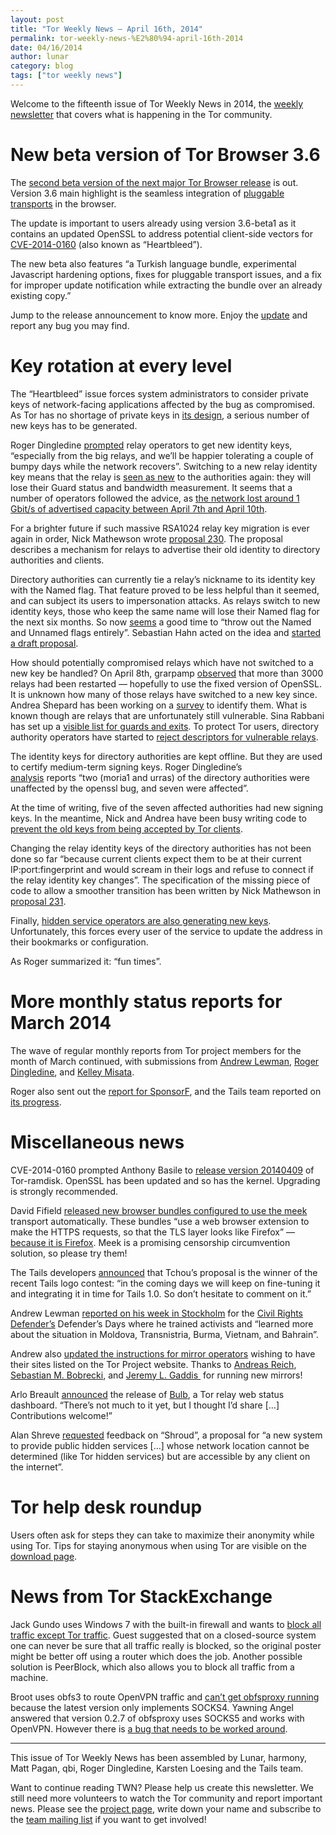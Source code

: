 ```yaml
---
layout: post
title: "Tor Weekly News — April 16th, 2014"
permalink: tor-weekly-news-%E2%80%94-april-16th-2014
date: 04/16/2014
author: lunar
category: blog
tags: ["tor weekly news"]
---
```


Welcome to the fifteenth issue of Tor Weekly News in 2014, the [weekly newsletter](https://lists.torproject.org/cgi-bin/mailman/listinfo/tor-news) that covers what is happening in the Tor community.

# New beta version of Tor Browser 3.6

The [second beta version of the next major Tor Browser release](https://blog.torproject.org/blog/tor-browser-36-beta-2-released) is out. Version 3.6 main highlight is the seamless integration of [pluggable transports](https://www.torproject.org/docs/pluggable-transports.html) in the browser.

The update is important to users already using version 3.6-beta1 as it contains an updated OpenSSL to address potential client-side vectors for [CVE-2014-0160](https://blog.torproject.org/blog/openssl-bug-cve-2014-0160) (also known as “Heartbleed”).

The new beta also features “a Turkish language bundle, experimental Javascript hardening options, fixes for pluggable transport issues, and a fix for improper update notification while extracting the bundle over an already existing copy.”

Jump to the release announcement to know more. Enjoy the [update](https://www.torproject.org/dist/torbrowser/3.6-beta-2/) and report any bug you may find.

# Key rotation at every level

The “Heartbleed” issue forces system administrators to consider private keys of network-facing applications affected by the bug as compromised. As Tor has no shortage of private keys in [its design](https://gitweb.torproject.org/torspec.git), a serious number of new keys has to be generated.

Roger Dingledine [prompted](https://lists.torproject.org/pipermail/tor-relays/2014-April/004256.html) relay operators to get new identity keys, “especially from the big relays, and we’ll be happier tolerating a couple of bumpy days while the network recovers”. Switching to a new relay identity key means that the relay is [seen as new](https://blog.torproject.org/blog/lifecycle-of-a-new-relay) to the authorities again: they will lose their Guard status and bandwidth measurement. It seems that a number of operators followed the advice, as [the network lost around 1 Gbit/s of advertised capacity between April 7th and April 10th](https://metrics.torproject.org/network.html?graph=bandwidth&start=2014-04-01&end=2014-04-15#bandwidth).

For a brighter future if such massive RSA1024 relay key migration is ever again in order, Nick Mathewson wrote [proposal 230](https://gitweb.torproject.org/torspec.git/blob/HEAD:/proposals/230-rsa1024-relay-id-migration.txt). The proposal describes a mechanism for relays to advertise their old identity to directory authorities and clients.

Directory authorities can currently tie a relay’s nickname to its identity key with the Named flag. That feature proved to be less helpful than it seemed, and can subject its users to impersonation attacks. As relays switch to new identity keys, those who keep the same name will lose their Named flag for the next six months. So now [seems](https://lists.torproject.org/pipermail/tor-relays/2014-April/004254.html) a good time to “throw out the Named and Unnamed flags entirely”. Sebastian Hahn acted on the idea and [started a draft proposal](https://lists.torproject.org/pipermail/tor-dev/2014-April/006671.html).

How should potentially compromised relays which have not switched to a new key be handled? On April 8th, grarpamp [observed](https://lists.torproject.org/pipermail/tor-relays/2014-April/004259.html) that more than 3000 relays had been restarted — hopefully to use the fixed version of OpenSSL. It is unknown how many of those relays have switched to a new key since. Andrea Shepard has been working on a [survey](http://charon.persephoneslair.org/~andrea/private/tor-heartbleed-survey/) to identify them. What is known though are relays that are unfortunately still vulnerable. Sina Rabbani has set up a [visible list for guards and exits](https://encrypted.redteam.net/bleeding_edges/). To protect Tor users, directory authority operators have started to [reject descriptors for vulnerable relays](https://lists.torproject.org/pipermail/tor-relays/2014-April/004336.html).

The identity keys for directory authorities are kept offline. But they are used to certify medium-term signing keys. Roger Dingledine’s  
 [analysis](https://lists.torproject.org/pipermail/tor-dev/2014-April/006663.html) reports “two (moria1 and urras) of the directory authorities were unaffected by the openssl bug, and seven were affected”.

At the time of writing, five of the seven affected authorities had new signing keys. In the meantime, Nick and Andrea have been busy writing code to [prevent the old keys from being accepted by Tor clients](https://bugs.torproject.org/11464).

Changing the relay identity keys of the directory authorities has not been done so far “because current clients expect them to be at their current IP:port:fingerprint and would scream in their logs and refuse to connect if the relay identity key changes”. The specification of the missing piece of code to allow a smoother transition has been written by Nick Mathewson in [proposal 231](https://gitweb.torproject.org/torspec.git/blob/HEAD:/proposals/231-migrate-authority-rsa1024-ids.txt).

Finally, [hidden service operators are also generating new keys](https://twitter.com/freenodestaff/status/455425032203022337). Unfortunately, this forces every user of the service to update the address in their bookmarks or configuration.

As Roger summarized it: “fun times”.

# More monthly status reports for March 2014

The wave of regular monthly reports from Tor project members for the month of March continued, with submissions from [Andrew Lewman](https://lists.torproject.org/pipermail/tor-reports/2014-April/000505.html), [Roger Dingledine](https://lists.torproject.org/pipermail/tor-reports/2014-April/000507.html), and [Kelley Misata](https://lists.torproject.org/pipermail/tor-reports/2014-April/000508.html).

Roger also sent out the [report for SponsorF](https://lists.torproject.org/pipermail/tor-reports/2014-April/000506.html), and the Tails team reported on [its progress](https://tails.boum.org/news/report_2014_03/).

# Miscellaneous news

CVE-2014-0160 prompted Anthony Basile to [release version 20140409](https://lists.torproject.org/pipermail/tor-talk/2014-April/032642.html) of Tor-ramdisk. OpenSSL has been updated and so has the kernel. Upgrading is strongly recommended.

David Fifield [released new browser bundles configured to use the meek](https://lists.torproject.org/pipermail/tor-qa/2014-April/000390.html) transport automatically. These bundles “use a web browser extension to make the HTTPS requests, so that the TLS layer looks like Firefox” — [because it is Firefox](https://lists.torproject.org/pipermail/tor-dev/2014-April/006662.html). Meek is a promising censorship circumvention solution, so please try them!

The Tails developers [announced](https://tails.boum.org/news/and_the_winner_is/) that Tchou’s proposal is the winner of the recent Tails logo contest: “in the coming days we will keep on fine-tuning it and integrating it in time for Tails 1.0. So don’t hesitate to comment on it.”

Andrew Lewman [reported on his week in Stockholm](https://lists.torproject.org/pipermail/tor-reports/2014-April/000504.html) for the [Civil Rights Defender’s](https://www.civilrightsdefenders.org/) Defender’s Days where he trained activists and “learned more about the situation in Moldova, Transnistria, Burma, Vietnam, and Bahrain”.

Andrew also [updated the instructions for mirror operators](https://lists.torproject.org/pipermail/tor-mirrors/2014-April/000534.html) wishing to have their sites listed on the Tor Project website. Thanks to [Andreas Reich](https://lists.torproject.org/pipermail/tor-mirrors/2014-April/000536.html), [Sebastian M. Bobrecki](https://lists.torproject.org/pipermail/tor-mirrors/2014-April/000537.html), and [Jeremy L. Gaddis ](https://lists.torproject.org/pipermail/tor-mirrors/2014-April/000541.html) for running new mirrors!

Arlo Breault [announced](https://lists.torproject.org/pipermail/tor-dev/2014-April/006661.html) the release of [Bulb](https://github.com/arlolra/bulb), a Tor relay web status dashboard. “There’s not much to it yet, but I thought I’d share […] Contributions welcome!”

Alan Shreve [requested](https://lists.torproject.org/pipermail/tor-dev/2014-April/006657.html) feedback on “Shroud”, a proposal for “a new system to provide public hidden services […] whose network location cannot be determined (like Tor hidden services) but are accessible by any client on the internet”.

# Tor help desk roundup

Users often ask for steps they can take to maximize their anonymity while using Tor. Tips for staying anonymous when using Tor are visible on the [download page](https://www.torproject.org/download/download#warning).

# News from Tor StackExchange

Jack Gundo uses Windows 7 with the built-in firewall and wants to [block all traffic except Tor traffic](https://tor.stackexchange.com/q/1882/88). Guest suggested that on a closed-source system one can never be sure that all traffic really is blocked, so the original poster might be better off using a router which does the job. Another possible solution is PeerBlock, which also allows you to block all traffic from a machine.

Broot uses obfs3 to route OpenVPN traffic and [can’t get obfsproxy running](https://tor.stackexchange.com/q/693/88) because the latest version only implements SOCKS4. Yawning Angel answered that version 0.2.7 of obfsproxy uses SOCKS5 and works with OpenVPN. However there is [a bug that needs to be worked around](https://lists.torproject.org/pipermail/tor-dev/2014-March/006427.html).

* * *

This issue of Tor Weekly News has been assembled by Lunar, harmony, Matt Pagan, qbi, Roger Dingledine, Karsten Loesing and the Tails team.

Want to continue reading TWN? Please help us create this newsletter. We still need more volunteers to watch the Tor community and report important news. Please see the [project page](https://trac.torproject.org/projects/tor/wiki/TorWeeklyNews), write down your name and subscribe to the [team mailing list](https://lists.torproject.org/cgi-bin/mailman/listinfo/news-team) if you want to get involved!

